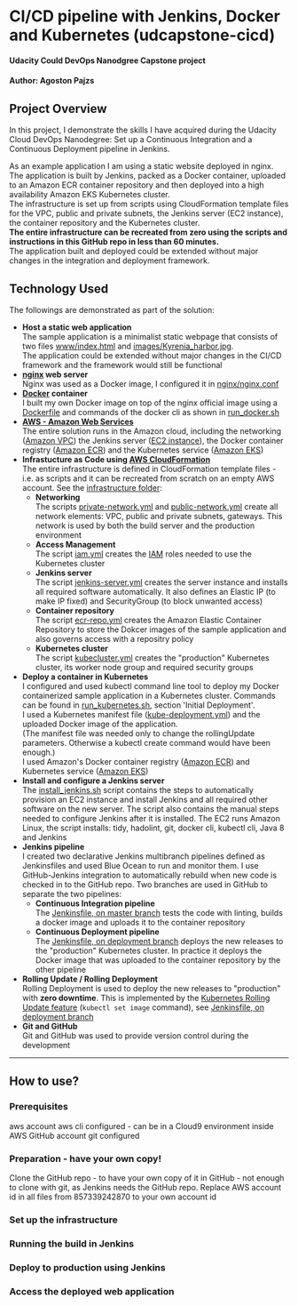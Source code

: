 # CI/CD pipeline with Jenkins, Docker and Kubernetes (udcapstone-cicd)

#### Udacity Could DevOps Nanodgree Capstone project
#### Author: Agoston Pajzs

## Project Overview

In this project, I demonstrate the skills I have acquired during the Udacity Cloud DevOps Nanodegree:
Set up a Continuous Integration and a Continuous Deployment pipeline in Jenkins.

As an example application I am using a static website deployed in nginx.
The application is built by Jenkins, packed as a Docker container, uploaded to an Amazon ECR container repository and then deployed into a high availability Amazon EKS Kubernetes cluster.  
The infrastructure is set up from scripts using CloudFormation template files for the VPC, public and private subnets, the Jenkins server (EC2 instance), the container repository and the Kubernetes cluster.  
**The entire infrastructure can be recreated from zero using the scripts and instructions in this GitHub repo in less than 60 minutes.**  
The application built and deployed could be extended without major changes in the integration and deployment framework.

## Technology Used

The followings are demonstrated as part of the solution:

* **Host a static web application**  
The sample application is a minimalist static webpage that consists of two files [www/index.html](https://github.com/agostonp/udcapstone-cicd/blob/master/www/index.html) and [images/Kyrenia_harbor.jpg](https://github.com/agostonp/udcapstone-cicd/blob/master/images/Kyrenia_harbor.jpg).  
The application could be extended without major changes in the CI/CD framework and the framework would still be functional  
* **[nginx](https://nginx.org/en/docs/) web server**  
Nginx was used as a Docker image, I configured it in [nginx/nginx.conf](https://github.com/agostonp/udcapstone-cicd/blob/master/nginx/nginx.conf)  
* **[Docker](https://docs.docker.com/) container**  
I built my own Docker image on top of the nginx official image using a [Dockerfile](https://github.com/agostonp/udcapstone-cicd/blob/master/Dockerfile) and commands of the docker cli as shown in [run_docker.sh](https://github.com/agostonp/udcapstone-cicd/blob/master/run_docker.sh)  
* **[AWS - Amazon Web Services](https://aws.amazon.com)**  
The entire solution runs in the Amazon cloud, including the networking ([Amazon VPC](https://aws.amazon.com/vpc/)) the Jenkins server ([EC2 instance](https://aws.amazon.com/ec2/)), the Docker container registry ([Amazon ECR](https://aws.amazon.com/ecr/)) and the Kubernetes service ([Amazon EKS](https://aws.amazon.com/eks/))  
* **Infrastucture as Code using [AWS CloudFormation](https://aws.amazon.com/cloudformation/)**  
The entire infrastructure is defined in CloudFormation template files - i.e. as scripts and it can be recreated from scratch on an empty AWS account. See the [infrastructure folder](https://github.com/agostonp/udcapstone-cicd/tree/master/infrastructure):  
    * **Networking**  
    The scripts  [private-network.yml](https://github.com/agostonp/udcapstone-cicd/blob/master/infrastructure/private-network.yml) and [public-network.yml](https://github.com/agostonp/udcapstone-cicd/blob/master/infrastructure/public-network.yml) create all network elements: VPC, public and private subnets, gateways. This network is used by both the build server and the production environment  
    * **Access Management**  
    The script [iam.yml](https://github.com/agostonp/udcapstone-cicd/blob/master/infrastructure/iam.yml) creates the [IAM](https://aws.amazon.com/iam/) roles needed to use the Kubernetes cluster  
    * **Jenkins server**  
    The script [jenkins-server.yml](https://github.com/agostonp/udcapstone-cicd/blob/master/infrastructure/jenkins-server.yml) creates the server instance and installs all required software automatically. It also defines an Elastic IP (to make IP fixed) and SecurityGroup (to block unwanted access)  
    * **Container repository**  
    The script [ecr-repo.yml](https://github.com/agostonp/udcapstone-cicd/blob/master/infrastructure/ecr-repo.yml) creates the Amazon Elastic Container Repository to store the Dokcer images of the sample application and also governs access with a repositry policy  
    * **Kubernetes cluster**  
    The script [kubecluster.yml](https://github.com/agostonp/udcapstone-cicd/blob/master/infrastructure/kubecluster.yml) creates the "production" Kubernetes cluster, its worker node group and required security groups  
* **Deploy a container in Kubernetes**  
I configured and used kubectl command line tool to deploy my Docker containerized sample application in a Kubernetes cluster. Commands can be found in [run_kubernetes.sh](https://github.com/agostonp/udcapstone-cicd/blob/master/run_kubernetes.sh), section 'Initial Deployment'.  
I used a Kubernetes manifest file ([kube-deployment.yml](https://github.com/agostonp/udcapstone-cicd/blob/master/kube-deployment.yml)) and the uploaded Docker image of the application.  
(The manifest file was needed only to change the rollingUpdate parameters. Otherwise a kubectl create command would have been enough.)  
I used Amazon's Docker container registry ([Amazon ECR](https://aws.amazon.com/ecr/)) and Kubernetes service ([Amazon EKS](https://aws.amazon.com/eks/))  
* **Install and configure a Jenkins server**  
The [install_jenkins.sh](https://github.com/agostonp/udcapstone-cicd/blob/master/install_jenkins.sh) script contains the steps to automatically provision an EC2 instance and install Jenkins and all required other software on the new server.
The script also contains the manual steps needed to configure Jenkins after it is installed.
The EC2 runs Amazon Linux, the script installs: tidy, hadolint, git, docker cli, kubectl cli, Java 8 and Jenkins  
* **Jenkins pipeline**  
I created two declarative Jenkins multibranch pipelines defined as Jenkinsfiles and used Blue Ocean to run and monitor them. I use GitHub-Jenkins integration to automatically rebuild when new code is checked in to the GitHub repo. Two branches are used in GitHub to separate the two pipelines:  
    * **Continuous Integration pipeline**  
    The [Jenkinsfile, on master branch](https://github.com/agostonp/udcapstone-cicd/blob/master/Jenkinsfile) tests the code with linting, builds a docker image and uploads it to the container repository  
    * **Continuous Deployment pipeline**  
    The [Jenkinsfile, on deployment branch](https://github.com/agostonp/udcapstone-cicd/blob/deployment/Jenkinsfile) deploys the new releases to the "production" Kubernetes cluster. In practice it deploys the Docker image that was uploaded to the container repository by the other pipeline  
* **Rolling Update / Rolling Deployment**  
Rolling Deployment is used to deploy the new releases to "production" with **zero downtime**. This is implemented by the [Kubernetes Rolling Update feature](https://kubernetes.io/docs/tutorials/kubernetes-basics/update/update-intro/) (`kubectl set image` command), see [Jenkinsfile, on deployment branch](https://github.com/agostonp/udcapstone-cicd/blob/deployment/Jenkinsfile)  
* **Git and GitHub**  
Git and GitHub was used to provide version control during the development


---

## How to use?

### Prerequisites
aws account
aws cli configured - can be in a Cloud9 environment inside AWS
GitHub account
git configured

### Preparation - have your own copy!
Clone the GitHub repo - to have your own copy of it in GitHub - not enough to clone with git, as Jenkins needs the GitHub repo.
Replace AWS account id in all files from 857339242870 to your own account id

### Set up the infrastructure

### Running the build in Jenkins

### Deploy to production using Jenkins

### Access the deployed web application

